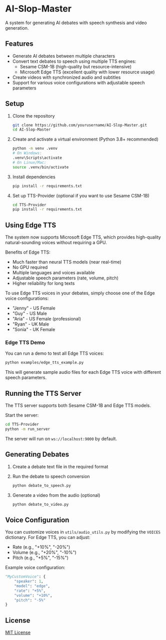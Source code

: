 # AI-Slop-Master

A system for generating AI debates with speech synthesis and video generation.

## Features

- Generate AI debates between multiple characters
- Convert text debates to speech using multiple TTS engines:
  - Sesame CSM-1B (high-quality but resource-intensive)
  - Microsoft Edge TTS (excellent quality with lower resource usage)
- Create videos with synchronized audio and subtitles
- Support for various voice configurations with adjustable speech parameters

## Setup

1. Clone the repository
   ```bash
   git clone https://github.com/yourusername/AI-Slop-Master.git
   cd AI-Slop-Master
   ```

2. Create and activate a virtual environment (Python 3.8+ recommended)
   ```bash
   python -m venv .venv
   # On Windows:
   .venv\Scripts\activate
   # On Linux/Mac:
   source .venv/bin/activate
   ```

3. Install dependencies
   ```bash
   pip install -r requirements.txt
   ```

4. Set up TTS-Provider (optional if you want to use Sesame CSM-1B)
   ```bash
   cd TTS-Provider
   pip install -r requirements.txt
   ```

## Using Edge TTS

The system now supports Microsoft Edge TTS, which provides high-quality natural-sounding voices without requiring a GPU.

Benefits of Edge TTS:
- Much faster than neural TTS models (near real-time)
- No GPU required
- Multiple languages and voices available
- Adjustable speech parameters (rate, volume, pitch)
- Higher reliability for long texts

To use Edge TTS voices in your debates, simply choose one of the Edge voice configurations:
- "Jenny" - US Female
- "Guy" - US Male
- "Aria" - US Female (professional)
- "Ryan" - UK Male
- "Sonia" - UK Female

### Edge TTS Demo

You can run a demo to test all Edge TTS voices:

```bash
python examples/edge_tts_example.py
```

This will generate sample audio files for each Edge TTS voice with different speech parameters.

## Running the TTS Server

The TTS server supports both Sesame CSM-1B and Edge TTS models.

Start the server:
```bash
cd TTS-Provider
python -m run_server
```

The server will run on `ws://localhost:9000` by default.

## Generating Debates

1. Create a debate text file in the required format
2. Run the debate to speech conversion
   ```bash
   python debate_to_speech.py
   ```

3. Generate a video from the audio (optional)
   ```bash
   python debate_to_video.py
   ```

## Voice Configuration

You can customize voices in `utils/audio_utils.py` by modifying the `VOICES` dictionary. For Edge TTS, you can adjust:
- Rate (e.g., "+10%", "-20%")
- Volume (e.g., "+20%", "-10%")
- Pitch (e.g., "+5%", "-15%")

Example voice configuration:
```python
"MyCustomVoice": {
    "speaker": 1, 
    "model": "edge", 
    "rate": "+5%", 
    "volume": "+10%", 
    "pitch": "-5%"
}
```

## License

[MIT License](LICENSE) 